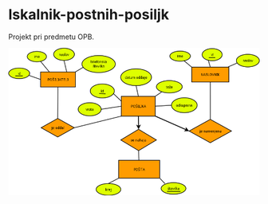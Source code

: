 # Iskalnik-postnih-posiljk
Projekt pri predmetu OPB.

![alt tag](https://github.com/ZavbiA/Iskalnik-postnih-posiljk/blob/master/DiagramPosta.png)
